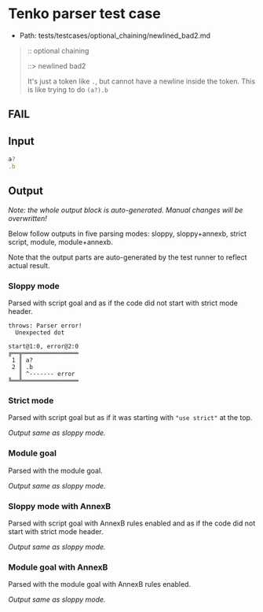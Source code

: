 # Tenko parser test case

- Path: tests/testcases/optional_chaining/newlined_bad2.md

> :: optional chaining
>
> ::> newlined bad2
>
> It's just a token like `.`, but cannot have a newline inside the token. This is like trying to do `(a?).b`

## FAIL

## Input

`````js
a?
.b
`````

## Output

_Note: the whole output block is auto-generated. Manual changes will be overwritten!_

Below follow outputs in five parsing modes: sloppy, sloppy+annexb, strict script, module, module+annexb.

Note that the output parts are auto-generated by the test runner to reflect actual result.

### Sloppy mode

Parsed with script goal and as if the code did not start with strict mode header.

`````
throws: Parser error!
  Unexpected dot

start@1:0, error@2:0
╔══╦════════════════
 1 ║ a?
 2 ║ .b
   ║ ^------- error
╚══╩════════════════

`````

### Strict mode

Parsed with script goal but as if it was starting with `"use strict"` at the top.

_Output same as sloppy mode._

### Module goal

Parsed with the module goal.

_Output same as sloppy mode._

### Sloppy mode with AnnexB

Parsed with script goal with AnnexB rules enabled and as if the code did not start with strict mode header.

_Output same as sloppy mode._

### Module goal with AnnexB

Parsed with the module goal with AnnexB rules enabled.

_Output same as sloppy mode._
